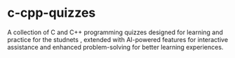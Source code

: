 # c-cpp-quizzes
A collection of C and C++ programming quizzes designed for learning and practice for the studnets , extended with AI-powered features for interactive assistance and enhanced problem-solving for better learning experiences.





